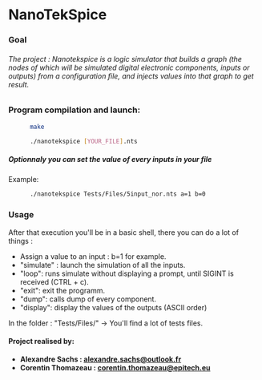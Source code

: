 # NanoTekSpice

### Goal
###### The project : Nanotekspice is a logic simulator that builds a graph (the nodes of which will be simulated digital electronic components, inputs or outputs) from a configuration file, and injects values into that graph to get result.

### Program compilation and launch:
  ```sh
        make
```
  ```sh
        ./nanotekspice [YOUR_FILE].nts
```
##### Optionnaly you can set the value of every inputs in your file
Example:
  ```sh
        ./nanotekspice Tests/Files/5input_nor.nts a=1 b=0
```

### Usage
After that execution you'll be in a basic shell, there you can do a lot of things :
- Assign a value to an input : b=1 for example.
- "simulate" : launch the simulation of all the inputs.
- "loop": runs simulate without displaying a prompt, until SIGINT is received (CTRL + c).
- "exit": exit the programm.
- "dump": calls dump of every component.
- "display": display the values of the outputs (ASCII order)

In the folder : "Tests/Files/"
-> You'll find a lot of tests files.

#### Project realised by:
- **Alexandre Sachs : [alexandre.sachs@outlook.fr](https://github.com/SachsA)**
- **Corentin Thomazeau : [corentin.thomazeau@epitech.eu]()**
